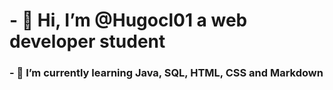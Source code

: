 
<h1>- 👋 Hi, I’m @Hugocl01 a web developer student</h1>
<h3>- 🌱 I’m currently learning Java, SQL, HTML, CSS and Markdown</h3>

